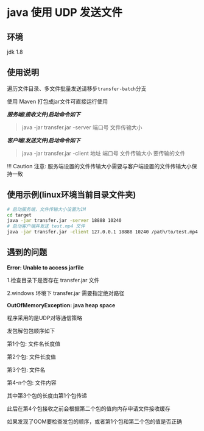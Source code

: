 # java 使用 UDP 发送文件

## 环境

jdk 1.8

## 使用说明

遍历文件目录、多文件批量发送请移步`transfer-batch`分支

使用 Maven 打包成jar文件可直接运行使用

***服务端(接收文件)启动命令如下***

> java -jar transfer.jar -server 端口号 文件传输大小

***客户端(发送文件)启动命令如下***

> java -jar transfer.jar -client 地址 端口号 文件传输大小 要传输的文件

!!! Caution 注意: 服务端设置的文件传输大小需要与客户端设置的文件传输大小保持一致

## 使用示例(linux环境当前目录文件夹)

```bash
# 启动服务端，文件传输大小设置为1M
cd target
java -jar transfer.jar -server 18888 10240
# 启动客户端并发送 test.mp4 文件
java -jar transfer.jar -client 127.0.0.1 18888 10240 /path/to/test.mp4
```

## 遇到的问题

**Error: Unable to access jarfile**

1.检查目录下是否存在 transfer.jar 文件

2.windows 环境下 transfer.jar 需要指定绝对路径

**OutOfMemoryException: java heap space**

程序采用的是UDP对等通信策略

发包解包包顺序如下

第1个包: 文件名长度值 

第2个包: 文件长度值
 
第3个包: 文件名
 
第4-n个包: 文件内容

其中第3个包的长度由第1个包传递

此后在第4个包接收之前会根据第二个包的值向内存申请文件接收缓存

如果发现了OOM要检查发包的顺序，或者第1个包和第二个包的值是否正确

